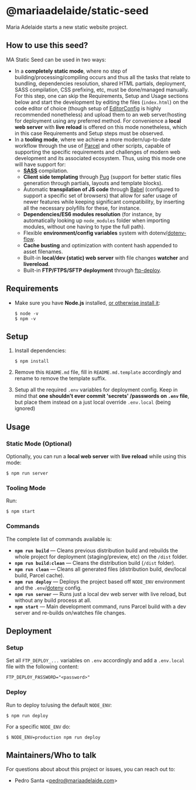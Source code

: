 # @mariaadelaide/static-seed

Maria Adelaide starts a new static website project.

## How to use this seed?

MA Static Seed can be used in two ways:

- In a **completely static mode**, where no step of building/processing/compiling occurs and thus all the tasks that relate to bundling, dependencies resolution, shared HTML partials, deployment, SASS compilation, CSS prefixing, etc, must be done/managed manually. For this step, one can skip the Requirements, Setup and Usage sections below and start the development by editing the files (`index.html`) on the code editor of choice (though setup of [EditorConfig](https://editorconfig.org) is highly recommended nonetheless) and upload them to an web server/hosting for deployment using any preferred method. For convenience a **local web server** with **live reload** is offered on this mode nonetheless, which in this case Requirements and Setup steps must be observed.
- In a **tooling mode**, where we achieve a more modern/up-to-date workflow through the use of [Parcel](https://parceljs.org) and other scripts, capable of supporting the specific requirements and challenges of modern web development and its associated ecosystem. Thus, using this mode one will have support for:
  - **[SASS](https://sass-lang.com)** compilation.
  - **Client side templating** through [Pug](https://pugjs.org) (support for better static files generation through partials, layouts and template blocks).
  - Automatic **transpilation of JS code** through [Babel](https://babeljs.io) (configured to support a specific set of browsers) that allow for safer usage of newer features while keeping significant compatibility, by inserting all the necessary polyfills for these, for instance.
  - **Dependencies/ES6 modules resolution** (for instance, by automatically looking up `node_modules` folder when importing modules, without one having to type the full path).
  - Flexible **environment/config variables** system with dotenv/[dotenv-flow](https://github.com/kerimdzhanov/dotenv-flow).
  - **Cache busting** and optimization with content hash appended to asset filenames.
  - Built-in **local/dev (static) web server** with file changes **watcher** and **livereload**.
  - Built-in **FTP/FTPS/SFTP deployment** through [ftp-deploy](https://www.npmjs.com/package/ftp-deploy).

## Requirements

-   Make sure you have **Node.js** installed, [or otherwise install it](https://nodejs.org/en/download/):
    
    ```shell
    $ node -v
    $ npm -v
    ```

## Setup

1.  Install dependencies:

    ```shell
    $ npm install
    ```

2.  Remove this `README.md` file, fill in `README.md.template` accordingly and rename to remove the template suffix.

3.  Setup all the required `.env` variables for deployment config. Keep in mind that **one shouldn't ever commit 'secrets' /passwords on `.env` file**, but place them instead on a just local override `.env.local` (being ignored)

## Usage

### Static Mode (Optional)

Optionally, you can run a **local web server** with **live reload** while using this mode:

```shell
$ npm run server
```

### Tooling Mode

Run:

```shell
$ npm start
```

### Commands

The complete list of commands available is:

- **`npm run build`** — Cleans previous distribution build and rebuilds the whole project for deployment (staging/preview, etc) on the `/dist` folder.
- **`npm run build:clean`** — Cleans the distribution build (`/dist` folder).
- **`npm run clean`** — Cleans all generated files (distribution build, dev/local build, Parcel cache).
- **`npm run deploy`** — Deploys the project based off `NODE_ENV` environment and the `.env`/[dotenv](https://github.com/motdotla/dotenv) config.
- **`npm run server`** — Runs just a local dev web server with live reload, but without any build process at all.
- **`npm start`** — Main development command, runs Parcel build with a dev server and re-builds on/watches file changes.

## Deployment

### Setup

Set all `FTP_DEPLOY_...` variables on `.env` accordingly and add a `.env.local` file with the following content:

```
FTP_DEPLOY_PASSWORD="<password>"
```

### Deploy

Run to deploy to/using the default `NODE_ENV`:

```shell
$ npm run deploy
```

For a specific `NODE_ENV` do:

```shell
$ NODE_ENV=production npm run deploy
```

## Maintainers/Who to talk

For questions about about this project or issues, you can reach out to:

- Pedro Santa \<pedro@mariaadelaide.com\>